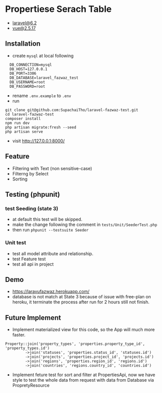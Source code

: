 # Propertiese Serach Table
 - laravel@6.2
 - vue@2.5.17
## Installation
 - create `mysql` at local following
  ```
    DB_CONNECTION=mysql
    DB_HOST=127.0.0.1
    DB_PORT=3306
    DB_DATABASE=laravel_fazwaz_test
    DB_USERNAME=root
    DB_PASSWORD=root
  ```
 - rename `.env.example` to `.env`
 - run
  ```
  git clone git@github.com:SupachaiTho/laravel-fazwaz-test.git
  cd laravel-fazwaz-test
  composer install
  npm run dev
  php artisan migrate:fresh --seed
  php artisan serve
  ```
 - visit http://127.0.0.1:8000/

## Feature
 - Filtering with Text (non sensitive-case)
 - Filterng by Select
 - Sorting
## Testing (phpunit)
### test Seeding (state 3)
 - at default this test will be skipped.
 - make the change following the comment in `tests/Unit/SeederTest.php`
 - then run `phpunit --testsuite Seeder`
### Unit test
 - test all model attribute and relationship.
 - test Feature test
 - test all api in project
## Demo
 - https://laravufazwaz.herokuapp.com/
 - database is not match at State 3 because of issue with free-plan on heroku, it terminate the process after run for 2 hours still not finish.
## Future Implement
 - Implement materialized view for this code, so the App will much more faster.
 ```
Property::join('property_types', 'properties.property_type_id', 'property_types.id')
          ->join('statuses', 'properties.status_id', 'statuses.id')
          ->join('projects', 'properties.project_id', 'projects.id')
          ->join('regions', 'properties.region_id', 'regions.id')
          ->join('countries', 'regions.country_id', 'countries.id')
```
 - Implement feture test for sort and filter at PropertiesApi, now we have style to test the whole data from request with data from Database via PropretyResource
